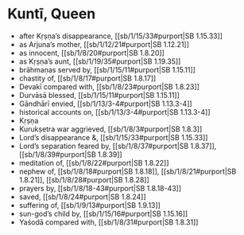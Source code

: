 # Kuntī, Queen

* after Kṛṣṇa’s disappearance, [[sb/1/15/33#purport|SB 1.15.33]]
* as Arjuna’s mother, [[sb/1/12/21#purport|SB 1.12.21]]
* as innocent, [[sb/1/8/20#purport|SB 1.8.20]]
* as Kṛṣṇa’s aunt, [[sb/1/19/35#purport|SB 1.19.35]]
* brāhmaṇas served by, [[sb/1/15/11#purport|SB 1.15.11]]
* chastity of, [[sb/1/8/17#purport|SB 1.8.17]]
* Devakī compared with, [[sb/1/8/23#purport|SB 1.8.23]]
* Durvāsā blessed, [[sb/1/15/11#purport|SB 1.15.11]]
* Gāndhārī envied, [[sb/1/13/3-4#purport|SB 1.13.3-4]]
* historical accounts on, [[sb/1/13/3-4#purport|SB 1.13.3-4]]
* Kṛṣṇa
* Kurukṣetra war aggrieved, [[sb/1/8/3#purport|SB 1.8.3]]
* Lord’s disappearance &, [[sb/1/15/33#purport|SB 1.15.33]]
* Lord’s separation feared by, [[sb/1/8/37#purport|SB 1.8.37]], [[sb/1/8/39#purport|SB 1.8.39]]
* meditation of, [[sb/1/8/22#purport|SB 1.8.22]]
* nephew of, [[sb/1/8/18#purport|SB 1.8.18]], [[sb/1/8/21#purport|SB 1.8.21]], [[sb/1/8/28#purport|SB 1.8.28]]
* prayers by, [[sb/1/8/18-43#purport|SB 1.8.18-43]]
* saved, [[sb/1/8/24#purport|SB 1.8.24]]
* suffering of, [[sb/1/9/13#purport|SB 1.9.13]]
* sun-god’s child by, [[sb/1/15/16#purport|SB 1.15.16]]
* Yaśodā compared with, [[sb/1/8/31#purport|SB 1.8.31]]
